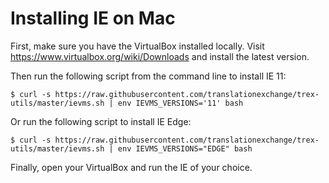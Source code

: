 # Installing IE on Mac

First, make sure you have the VirtualBox installed locally. Visit https://www.virtualbox.org/wiki/Downloads and install the latest version.

Then run the following script from the command line to install IE 11:

    $ curl -s https://raw.githubusercontent.com/translationexchange/trex-utils/master/ievms.sh | env IEVMS_VERSIONS='11' bash 
  
Or run the following script to install IE Edge:

    $ curl -s https://raw.githubusercontent.com/translationexchange/trex-utils/master/ievms.sh | env IEVMS_VERSIONS="EDGE" bash 
  
Finally, open your VirtualBox and run the IE of your choice.

